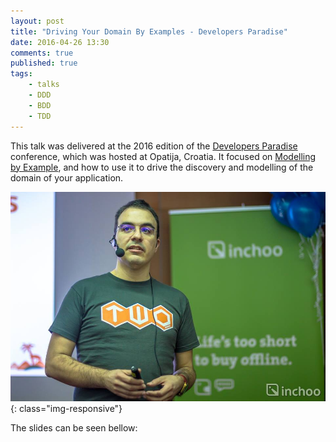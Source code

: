 ```yaml
---
layout: post
title: "Driving Your Domain By Examples - Developers Paradise"
date: 2016-04-26 13:30
comments: true
published: true
tags:
    - talks
    - DDD
    - BDD
    - TDD
---
```


This talk was delivered at the 2016 edition of the  [Developers Paradise](http://www.developers-paradise.com/speaker/marco-lopes/) conference, which was hosted at Opatija, Croatia. It focused on [Modelling by Example](http://stakeholderwhisperer.com/posts/2014/10/introducing-modelling-by-example), and how to use it to drive the discovery and modelling of the domain of your application.

![Presenting at Developers Paradise 2016](/assets/talks/images/2016-04-26-opatija.jpg){: class="img-responsive"}

The slides can be seen bellow:

<script async class="speakerdeck-embed"
data-id="612747d14c0c4fc0bfdbb27d88bf412f" data-ratio="1.33333333333333"
src="//speakerdeck.com/assets/embed.js"></script>

